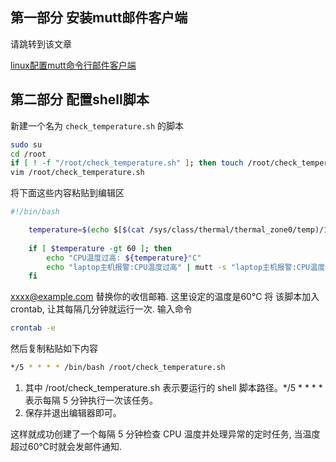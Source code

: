 ## 第一部分 安装mutt邮件客户端
请跳转到该文章

[linux配置mutt命令行邮件客户端](https://yunbaitech.top/2023/05/15/5592d7faa882/)

## 第二部分 配置shell脚本
新建一个名为 `check_temperature.sh` 的脚本
```bash
sudo su
cd /root
if [ ! -f "/root/check_temperature.sh" ]; then touch /root/check_temperature.sh; fi
vim /root/check_temperature.sh 

```
将下面这些内容粘贴到编辑区
```bash
#!/bin/bash

    temperature=$(echo $[$(cat /sys/class/thermal/thermal_zone0/temp)/1000])
    
    if [ $temperature -gt 60 ]; then
        echo "CPU温度过高: ${temperature}°C"
        echo "laptop主机报警:CPU温度过高" | mutt -s "laptop主机报警:CPU温度过高" xxxxx@example.com
    fi
```
xxxx@example.com 替换你的收信邮箱. 这里设定的温度是60℃
将 该脚本加入 crontab, 让其每隔几分钟就运行一次.
输入命令
```bash
crontab -e
```
然后复制粘贴如下内容
```bash
*/5 * * * * /bin/bash /root/check_temperature.sh
```

1. 其中 /root/check_temperature.sh 表示要运行的 shell 脚本路径。*/5 * * * * 表示每隔 5 分钟执行一次该任务。
2. 保存并退出编辑器即可。

这样就成功创建了一个每隔 5 分钟检查 CPU 温度并处理异常的定时任务, 当温度超过60℃时就会发邮件通知.

